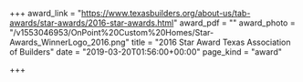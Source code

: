 +++
award_link = "https://www.texasbuilders.org/about-us/tab-awards/star-awards/2016-star-awards.html"
award_pdf = ""
award_photo = "/v1553046953/OnPoint%20Custom%20Homes/Star-Awards_WinnerLogo_2016.png"
title = "2016 Star Award Texas Association of Builders"
date = "2019-03-20T01:56:00+00:00"
page_kind = "award"

+++
